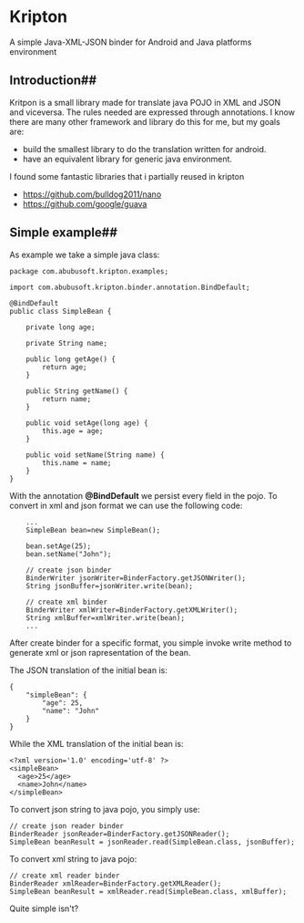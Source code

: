 # Kripton
A simple Java-XML-JSON binder for Android and Java platforms environment


## Introduction##
Kritpon is a small library made for translate java POJO in XML and JSON and viceversa. The rules needed are expressed through annotations. I know there are many other framework and library do this for me, but my goals are:

- build the smallest library to do the translation written for android.
- have an equivalent library for generic java environment.

I found some fantastic libraries that i partially reused in kripton

 - https://github.com/bulldog2011/nano
 - https://github.com/google/guava


## Simple example##
As example we take a simple java class:

    package com.abubusoft.kripton.examples;

    import com.abubusoft.kripton.binder.annotation.BindDefault;

    @BindDefault
    public class SimpleBean {
    
    	private long age;
    
    	private String name;
    
    	public long getAge() {
    		return age;
    	}
    
    	public String getName() {
    		return name;
    	}
    
    	public void setAge(long age) {
    		this.age = age;
    	}
    
    	public void setName(String name) {
    		this.name = name;
    	}
    }

With the annotation **@BindDefault** we persist every field in the pojo.  To convert in xml and json format we can use the following code:

        ...
        SimpleBean bean=new SimpleBean();
		
		bean.setAge(25);
		bean.setName("John");
		
		// create json binder
		BinderWriter jsonWriter=BinderFactory.getJSONWriter();
		String jsonBuffer=jsonWriter.write(bean);
		
		// create xml binder
		BinderWriter xmlWriter=BinderFactory.getXMLWriter();
		String xmlBuffer=xmlWriter.write(bean);
		...

After create binder for a specific format, you simple invoke write method to generate xml or json rapresentation of the bean.

The JSON translation of the initial bean is:

    {
        "simpleBean": {
            "age": 25,
            "name": "John"
        }
    }
 
While the XML translation of the initial bean is:

    <?xml version='1.0' encoding='utf-8' ?>
    <simpleBean>
      <age>25</age>
      <name>John</name>
    </simpleBean>

To convert json string to java pojo, you simply use:
   
    // create json reader binder
    BinderReader jsonReader=BinderFactory.getJSONReader();
    SimpleBean beanResult = jsonReader.read(SimpleBean.class, jsonBuffer);

To convert xml string to java pojo:

    // create xml reader binder
    BinderReader xmlReader=BinderFactory.getXMLReader();
    SimpleBean beanResult = xmlReader.read(SimpleBean.class, xmlBuffer);

Quite simple isn't?

